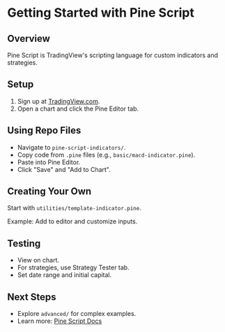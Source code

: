 # Getting Started with Pine Script

## Overview

Pine Script is TradingView's scripting language for custom indicators and strategies.

## Setup

1. Sign up at [TradingView.com](https://www.tradingview.com).
2. Open a chart and click the Pine Editor tab.

## Using Repo Files

- Navigate to `pine-script-indicators/`.
- Copy code from `.pine` files (e.g., `basic/macd-indicator.pine`).
- Paste into Pine Editor.
- Click "Save" and "Add to Chart".

## Creating Your Own

Start with `utilities/template-indicator.pine`.

Example: Add to editor and customize inputs.

## Testing

- View on chart.
- For strategies, use Strategy Tester tab.
- Set date range and initial capital.

## Next Steps

- Explore `advanced/` for complex examples.
- Learn more: [Pine Script Docs](https://www.tradingview.com/pine-script-docs/)

